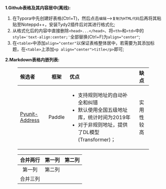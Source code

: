 **1.Github表格及其内容居中(离线):**

1. 在Typora中先创建好表格(Ctrl+T)，然后点击`编辑`-->`复制为HTML代码`后再将其粘贴至Noteppd++，安装Tydy2插件后对其进行格式化;
2. 从格式化后的内容中直接删除`<head>...</head>`、将`<th>`和`<td>`中的`style='text-align:center;'`全部替换(Ctrl+F)为`align="center"`;
3. 在`<table>`中添加`align="center"`以保证表格整体居中，若需要为其添加标题，在`<table>`上添加`<p align="center">title</p>`即可;

**2.Markdown表格内嵌列表:**
<html>
    <body>
        <figure>
            <table align="center">
                <thead>
                    <tr>
                        <th style='text-align:left;'>候选者</th>
                        <th align="center">框架</th>
                        <th style='text-align:left;'>优点</th>
                        <th align="center">缺点</th>
                    </tr>
                </thead>
                <tbody>
                    <tr>
                        <td style='text-align:left;'>
                            <a href='https://github.com/PyUnit/pyunit-address'>Pyunit-Address</a>
                        </td>
                        <td align="center">Paddle</td>
                        <td style='text-align:left;'>
                            <ul>
                                <li>支持规则地址的自动补全和纠错</li>
                                <li>默认使用全国五级地址库，统计时间为2019年</li>
                                <li>对于非规则地址，提供了DL模型(Transformer)；</li>
                            </ul>
                        </td>
                        <td align="center">实用性较高</td>
                    </tr>
                </tbody>
            </table>
        </figure>
    </body>
</html>


<html>
    <body>
        <figure>
            <table align="center">
                <thead>
                    <tr>
                        <th rowspan="2">合并两行</th>
                        <th align="center">第一列</th>
                        <th align="center">第二列</th>
                    </tr>
                </thead>
                <tbody>
                    <tr>
                        <td align="center">第一列</td>
                        <td align="center">第二列</td>
                    </tr>
                    <tr>
                        <td colspan="3">合并三列</td>
                    </tr>
                </tbody>
            </table>
        </figure>
    </body>
</html>

